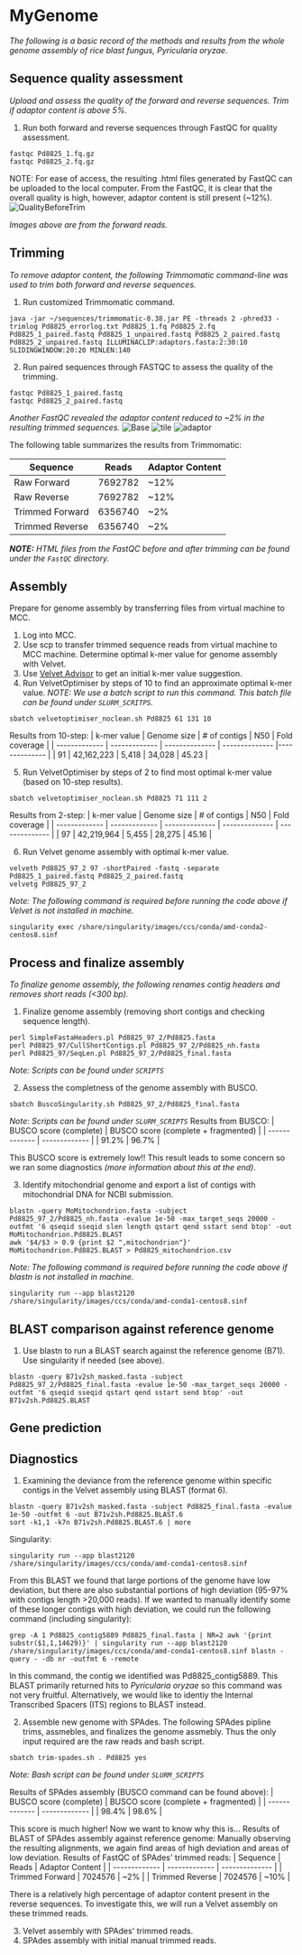 # MyGenome
*The following is a basic record of the methods and results from the whole genome assembly of rice blast fungus, Pyricularia oryzae.*

## Sequence quality assessment
*Upload and assess the quality of the forward and reverse sequences. Trim if adaptor content is above 5%.*
1. Run both forward and reverse sequences through FastQC for quality assessment.
```
fastqc Pd8825_1.fq.gz
fastqc Pd8825_2.fq.gz
```
NOTE: For ease of access, the resulting .html files generated by FastQC can be uploaded to the local computer. From the FastQC, it is clear that the overall quality is high, however, adaptor content is still present (~12%). 
![QualityBeforeTrim](https://github.com/user-attachments/assets/b24a961d-90b6-4b0d-980d-5fb7bba3e6c5)


*Images above are from the forward reads.*

## Trimming
*To remove adaptor content, the following Trimmomatic command-line was used to trim both forward and reverse sequences.*
1. Run customized Trimmomatic command.
```
java -jar ~/sequences/trimmomatic-0.38.jar PE -threads 2 -phred33 -trimlog Pd8825_errorlog.txt Pd8825_1.fq Pd8825_2.fq Pd8825_1_paired.fastq Pd8825_1_unpaired.fastq Pd8825_2_paired.fastq Pd8825_2_unpaired.fastq ILLUMINACLIP:adaptors.fasta:2:30:10 SLIDINGWINDOW:20:20 MINLEN:140
```
2. Run paired sequences through FASTQC to assess the quality of the trimming.
```
fastqc Pd8825_1_paired.fastq
fastqc Pd8825_2_paired.fastq
```
*Another FastQC revealed the adaptor content reduced to ~2% in the resulting trimmed sequences.*
![Base](https://github.com/user-attachments/assets/81f0997b-49c6-41bc-a33a-2267055d3077)
![tile](https://github.com/user-attachments/assets/05782ad3-2267-4a01-afd1-981113c4d759)
![adaptor](https://github.com/user-attachments/assets/5f2530df-92b9-40e7-944a-37dc20904694)

The following table summarizes the results from Trimmomatic:

|  Sequence  | Reads | Adaptor Content |
| ------------- | ------------- | -------------- |
| Raw Forward  | 7692782  | ~12% |
| Raw Reverse  | 7692782  | ~12% |
| Trimmed Forward  | 6356740  | ~2% |
| Trimmed Reverse  | 6356740  | ~2% |

***NOTE:** HTML files from the FastQC before and after trimming can be found under the `FastQC` directory.*
## Assembly
Prepare for genome assembly by transferring files from virtual machine to MCC. 
1. Log into MCC.
2. Use scp to transfer trimmed sequence reads from virtual machine to MCC machine.
Determine optimal k-mer value for genome assembly with Velvet.
3. Use [Velvet Advisor](https://dna.med.monash.edu.au/~torsten/velvet_advisor/) to get an initial k-mer value suggestion.
4. Run VelvetOptimiser by steps of 10 to find an approximate optimal k-mer value. *NOTE: We use a batch script to run this command. This batch file can be found under `SLURM_SCRITPS`.*
```
sbatch velvetoptimiser_noclean.sh Pd8825 61 131 10
```
Results from 10-step:
|  k-mer value  | Genome size | # of contigs | N50 | Fold coverage |
| ------------- | ------------- | -------------- | -------------- |-------------- |
| 91 | 42,162,223  | 5,418 | 34,028 | 45.23 |

5. Run VelvetOptimiser by steps of 2 to find most optimal k-mer value (based on 10-step results).
```
sbatch velvetoptimiser_noclean.sh Pd8825 71 111 2
```
Results from 2-step:
|  k-mer value  | Genome size | # of contigs | N50 | Fold coverage |
| ------------- | ------------- | -------------- | -------------- | -------------- |
| 97 | 42,219,964  | 5,455 | 28,275 | 45.16 |

6. Run Velvet genome assembly with optimal k-mer value.
```
velveth Pd8825_97_2 97 -shortPaired -fastq -separate Pd8825_1_paired.fastq Pd8825_2_paired.fastq
velvetg Pd8825_97_2
```
*Note: The following command is required before running the code above if Velvet is not installed in machine.*
```
singularity exec /share/singularity/images/ccs/conda/amd-conda2-centos8.sinf
```
## Process and finalize assembly
*To finalize genome assembly, the following renames contig headers and removes short reads (<300 bp).*
1. Finalize genome assembly (removing short contigs and checking sequence length).
```
perl SimpleFastaHeaders.pl Pd8825_97_2/Pd8825.fasta
perl Pd8825_97/CullShortContigs.pl Pd8825_97_2/Pd8825_nh.fasta
perl Pd8825_97/SeqLen.pl Pd8825_97_2/Pd8825_final.fasta
```
*Note: Scripts can be found under `SCRIPTS`*

2. Assess the completness of the genome assembly with BUSCO.
```
sbatch BuscoSingularity.sh Pd8825_97_2/Pd8825_final.fasta
```
*Note: Scripts can be found under `SLURM_SCRIPTS`*
Results from BUSCO:
|  BUSCO score (complete)  | BUSCO score (complete + fragmented) | 
| ------------- | ------------- | 
| 91.2% | 96.7%  | 

This BUSCO score is extremely low!! This result leads to some concern so we ran some diagnostics *(more information about this at the end)*.

3. Identify mitochondrial genome and export a list of contigs with mitochondrial DNA for NCBI submission.
```
blastn -query MoMitochondrion.fasta -subject Pd8825_97_2/Pd8825_nh.fasta -evalue 1e-50 -max_target_seqs 20000 -outfmt '6 qseqid sseqid slen length qstart qend sstart send btop' -out MoMitochondrion.Pd8825.BLAST
awk '$4/$3 > 0.9 {print $2 ",mitochondrion"}' MoMitochondrion.Pd8825.BLAST > Pd8825_mitochondrion.csv
```
*Note: The following command is required before running the code above if blastn is not installed in machine.*
```
singularity run --app blast2120 /share/singularity/images/ccs/conda/amd-conda1-centos8.sinf
```
## BLAST comparison against reference genome
1. Use blastn to run a BLAST search against the reference genome (B71). Use singularity if needed (see above). 
```
blastn -query B71v2sh_masked.fasta -subject Pd8825_97_2/Pd8825_final.fasta -evalue 1e-50 -max_target_seqs 20000 -outfmt '6 qseqid sseqid qstart qend sstart send btop' -out B71v2sh.Pd8825.BLAST
```

## Gene prediction

## Diagnostics 
1. Examining the deviance from the reference genome within specific contigs in the Velvet assembly using BLAST (format 6).
```
blastn -query B71v2sh_masked.fasta -subject Pd8825_final.fasta -evalue 1e-50 -outfmt 6 -out B71v2sh.Pd8825.BLAST.6
sort -k1,1 -k7n B71v2sh.Pd8825.BLAST.6 | more
```
Singularity:
```
singularity run --app blast2120 /share/singularity/images/ccs/conda/amd-conda1-centos8.sinf 
```
From this BLAST we found that large portions of the genome have low deviation, but there are also substantial portions of high deviation (95-97% with contigs length >20,000 reads). If we wanted to manually identify some of these longer contigs with high deviation, we could run the following command (including singularity):
```
grep -A 1 Pd8825_contig5889 Pd8825_final.fasta | NR=2 awk '{print substr($1,1,14629)}' | singularity run --app blast2120 /share/singularity/images/ccs/conda/amd-conda1-centos8.sinf blastn -query - -db nr -outfmt 6 -remote
```
In this command, the contig we identified was Pd8825_contig5889. This BLAST primarily returned hits to *Pyricularia oryzae* so this command was not very fruitful. Alternatively, we would like to identiy the Internal Transcribed Spacers (ITS) regions to BLAST instead. 

2. Assemble new genome with SPAdes.
The following SPAdes pipline trims, assmebles, and finalizes the genome assmebly. Thus the only input required are the raw reads and bash script.
```
sbatch trim-spades.sh . Pd8825 yes
```
*Note: Bash script can be found under `SLURM_SCRIPTS`*

Results of SPAdes assembly (BUSCO command can be found above):
|  BUSCO score (complete)  | BUSCO score (complete + fragmented) | 
| ------------- | ------------- | 
| 98.4% | 98.6%  | 

This score is much higher! Now we want to know why this is...
Results of BLAST of SPAdes assembly against reference genome:
Manually observing the resulting alignments, we again find areas of high deviation and areas of low deviation.
Results of FastQC of SPAdes' trimmed reads:
|  Sequence  | Reads | Adaptor Content |
| ------------- | ------------- | -------------- |
| Trimmed Forward  | 7024576  | ~2% |
| Trimmed Reverse  | 7024576  | ~10% |

There is a relatively high percentage of adaptor content present in the reverse sequences. To investigate this, we will run a Velvet assembly on these trimmed reads. 

3. Velvet assembly with SPAdes' trimmed reads.
4. SPAdes assembly with initial manual trimmed reads. 
